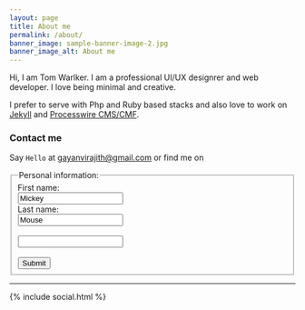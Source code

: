 ```yaml
---
layout: page
title: About me
permalink: /about/
banner_image: sample-banner-image-2.jpg
banner_image_alt: About me
---
```


Hi, I am Tom Warlker. I am a professional UI/UX designrer and web developer. I love being minimal and creative.

I prefer to serve with Php and Ruby based stacks and also love to work 
on [Jekyll][jekyll] and [Processwire CMS/CMF][pw].

### Contact me

Say `Hello` at gayanvirajith@gmail.com or find
me on

<form action="/gaya/about">
  <fieldset>
    <legend>Personal information:</legend>
    First name:<br>
    <input type="text" name="firstname" value="Mickey"><br>
    Last name:<br>
    <input type="text" name="lastname" value="Mouse"><br><br>
    <input type="email" name="email" value=""><br><br>
    <input type="submit" value="Submit">
  </fieldset>
</form>

---

{% include social.html %}

[pw]: http://processwire.com
[jekyll]: http://jekyllrb.com
